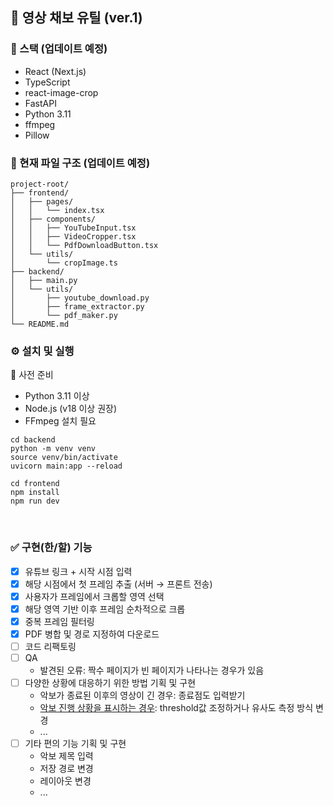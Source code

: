 ## 🎼 영상 채보 유틸 (ver.1)
### 🧰 스택 (업데이트 예정)
- React (Next.js)
- TypeScript
- react-image-crop
- FastAPI
- Python 3.11
- ffmpeg
- Pillow

### 📂 현재 파일 구조 (업데이트 예정)
```
project-root/
├── frontend/
│   ├── pages/
│   │   └── index.tsx         
│   ├── components/
│   │   ├── YouTubeInput.tsx  
│   │   ├── VideoCropper.tsx 
│   │   └── PdfDownloadButton.tsx
│   └── utils/
│       └── cropImage.ts
├── backend/
│   ├── main.py                    
│   └── utils/
│       ├── youtube_download.py  
│       ├── frame_extractor.py  
│       └── pdf_maker.py   
└── README.md
```

### ⚙️ 설치 및 실행
🔧 사전 준비
- Python 3.11 이상
- Node.js (v18 이상 권장)
- FFmpeg 설치 필요

```
cd backend
python -m venv venv
source venv/bin/activate
uvicorn main:app --reload
```

```
cd frontend
npm install
npm run dev
```
<br>

### ✅ 구현(한/할) 기능
- [x] 유튜브 링크 + 시작 시점 입력
- [x] 해당 시점에서 첫 프레임 추출 (서버 → 프론트 전송)
- [x] 사용자가 프레임에서 크롭할 영역 선택
- [x] 해당 영역 기반 이후 프레임 순차적으로 크롭
- [x] 중복 프레임 필터링
- [x] PDF 병합 및 경로 지정하여 다운로드
- [ ] 코드 리팩토링
- [ ] QA
  - 발견된 오류: 짝수 페이지가 빈 페이지가 나타나는 경우가 있음
- [ ] 다양한 상황에 대응하기 위한 방법 기획 및 구현
  - 악보가 종료된 이후의 영상이 긴 경우: 종료점도 입력받기
  - [악보 진행 상황을 표시하는 경우](https://www.youtube.com/watch?v=X5ZcATGYoyo): threshold값 조정하거나 유사도 측정 방식 변경
  - ...
- [ ] 기타 편의 기능 기획 및 구현
  - 악보 제목 입력
  - 저장 경로 변경
  - 레이아웃 변경
  - ...
